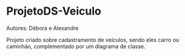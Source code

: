 # ProjetoDS-Veiculo


Autores: Débora e Alexandre

Projeto criado sobre cadastramento de veículos, sendo eles carro ou caminhão, complementado por um diagrama de classe.

